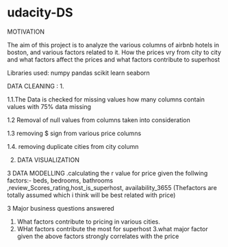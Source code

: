 # udacity-DS
MOTIVATION

The aim of this project is to analyze the various columns of airbnb hotels in boston, and various factors related to it. 
How the prices vry from city to city and what factors affect the prices and what factors contribute to superhost

Libraries used:
numpy
pandas 
scikit learn
seaborn



DATA CLEANING :
1.

1.1.The Data is checked for missing values 
how many columns contain values with 75% data missing 

1.2 Removal of null values from columns taken into consideration

1.3 removing $ sign from various  price columns

1.4. removing duplicate cities from city column

2. DATA VISUALIZATION

3 DATA MODELLING
.calculating the r value for price given the follwing factors:-
beds, bedrooms, bathrooms ,review_Scores_rating,host_is_superhost, availability_3655
(Thefactors are totally assumed which i think will be best related with price)


 3 Major business questions answered
1. What factors contribute to pricing in various cities.
2. WHat factors contribute the most for superhost
3.what major factor given the above factors strongly correlates with the price

